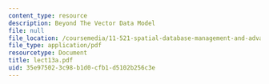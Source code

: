 ```yaml
---
content_type: resource
description: Beyond The Vector Data Model
file: null
file_location: /coursemedia/11-521-spatial-database-management-and-advanced-geographic-information-systems-spring-2003/35e975023c98b1d0cfb1d5102b256c3e_lect13a.pdf
file_type: application/pdf
resourcetype: Document
title: lect13a.pdf
uid: 35e97502-3c98-b1d0-cfb1-d5102b256c3e
---
```

